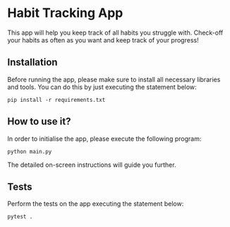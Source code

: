 # Habit Tracking App

This app will help you keep track of all habits you struggle with. Check-off your habits as often as you want and 
keep track of your progress! 

## Installation

Before running the app, please make sure to install all necessary libraries and tools. You can do this by just executing 
the statement below:
```shell
pip install -r requirements.txt
```

## How to use it?

In order to initialise the app, please execute the following program:

```shell
python main.py
```

The detailed on-screen instructions will guide you further.

## Tests

Perform the tests on the app executing the statement below:
```shell
pytest .
```